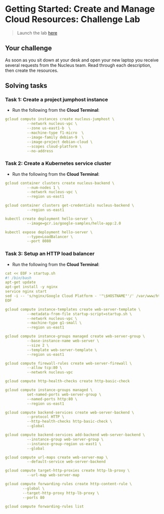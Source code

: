 # Getting Started: Create and Manage Cloud Resources: Challenge Lab

> Launch the lab [here](https://google.qwiklabs.com/focuses/10258?parent=catalog)

## Your challenge

As soon as you sit down at your desk and open your new laptop you receive several requests from the Nucleus team. Read through each description, then create the resources.

## Solving tasks

### Task 1: Create a project jumphost instance

* Run the following from the **Cloud Terminal**:

```yaml
gcloud compute instances create nucleus-jumphost \
          --network nucleus-vpc \
          --zone us-east1-b  \
          --machine-type f1-micro  \
          --image-family debian-9  \
          --image-project debian-cloud \
          --scopes cloud-platform \
          --no-address
```

### Task 2: Create a Kubernetes service cluster

* Run the following from the **Cloud Terminal**:

```yaml
gcloud container clusters create nucleus-backend \
          --num-nodes 1 \
          --network nucleus-vpc \
          --region us-east1

gcloud container clusters get-credentials nucleus-backend \
          --region us-east1

kubectl create deployment hello-server \
          --image=gcr.io/google-samples/hello-app:2.0

kubectl expose deployment hello-server \
          --type=LoadBalancer \
          --port 8080
```

### Task 3: Setup an HTTP load balancer

* Run the following from the **Cloud Terminal**:

```yaml
cat << EOF > startup.sh
#! /bin/bash
apt-get update
apt-get install -y nginx
service nginx start
sed -i -- 's/nginx/Google Cloud Platform - '"\$HOSTNAME"'/' /var/www/html/index.nginx-debian.html
EOF

gcloud compute instance-templates create web-server-template \
          --metadata-from-file startup-script=startup.sh \
          --network nucleus-vpc \
          --machine-type g1-small \
          --region us-east1

gcloud compute instance-groups managed create web-server-group \
          --base-instance-name web-server \
          --size 2 \
          --template web-server-template \
          --region us-east1

gcloud compute firewall-rules create web-server-firewall \
          --allow tcp:80 \
          --network nucleus-vpc

gcloud compute http-health-checks create http-basic-check

gcloud compute instance-groups managed \
          set-named-ports web-server-group \
          --named-ports http:80 \
          --region us-east1

gcloud compute backend-services create web-server-backend \
          --protocol HTTP \
          --http-health-checks http-basic-check \
          --global

gcloud compute backend-services add-backend web-server-backend \
          --instance-group web-server-group \
          --instance-group-region us-east1 \
          --global

gcloud compute url-maps create web-server-map \
          --default-service web-server-backend

gcloud compute target-http-proxies create http-lb-proxy \
          --url-map web-server-map

gcloud compute forwarding-rules create http-content-rule \
        --global \
        --target-http-proxy http-lb-proxy \
        --ports 80

gcloud compute forwarding-rules list
```
